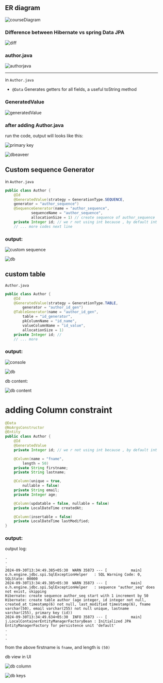 ## ER diagram

![courseDiagram](./img/erDiagramScreenshot_20240930_112751.png)

### Difference between Hibernate vs spring Data JPA

![diff](./img/Screenshot_20240930_113545.png)

### author.java

![authorjava](./img/authorJavaERScreenshot_20240930_113918.png)

---

in `Author.java` 
- `@Data` Generates getters for all fields, a useful toString method

### GeneratedValue

![generatedValue](./img/generatedValueScreenshot_20240930_121952.png)

### after adding Author.java

run the code, output will looks like this:

![primary key](./img/primaryKeyScreenshot_20240930_123951.png)

![dbeaveer](./img/Screenshot_20240930_124043.png)

## Custom sequence Generator

in `Author.java`

``` java
public class Author {
    @Id
    @GeneratedValue(strategy = GenerationType.SEQUENCE,
    generator = "author_sequence")
    @SequenceGenerator(name = "author_sequence",
            sequenceName = "author_sequence",
            allocationSize = 1) // create sequence of author_sequence
    private Integer id; // we r not using int because , by default int = 0, Integer = null
    // ... more codes next line
```

### output:
![custom sequence](./img/authorSequenceScreenshot_20240930_125806.png)

![db](./img/dbAuthorSeqScreenshot_20240930_125949.png)

## custom table

`Author.java`

``` java
public class Author {
    @Id
    @GeneratedValue(strategy = GenerationType.TABLE,
        generator = "author_id_gen")
    @TableGenerator(name = "author_id_gen",
        table = "id_generator",
        pkColumnName = "id_name",
        valueColumnName = "id_value",
        allocationSize = 1)
    private Integer id; // 
    // ... more
```

### output:

![console](./img/idGeneratorScreenshot_20240930_131112.png)

![db](./img/db1Screenshot_20240930_131914.png)

db content:

![db content](./img/db2Screenshot_20240930_131522.png)

# adding Column constraint

``` java
@Data
@NoArgsConstructor
@Entity
public class Author {
    @Id
    @GeneratedValue
    private Integer id; // we r not using int because , by default int = 0, Integer = null

    @Column(name = "fname",
        length = 50)
    private String firstname;
    private String lastname;

    @Column(unique = true,
        nullable = false)
    private String email;
    private Integer age;

    @Column(updatable = false, nullable = false)
    private LocalDateTime createdAt;

    @Column(insertable = false)
    private LocalDateTime lastModified;
}
```

### output:

output log: 
```
.
.
.
2024-09-30T13:34:49.385+05:30  WARN 35873 --- [           main] o.h.engine.jdbc.spi.SqlExceptionHelper   : SQL Warning Code: 0, SQLState: 00000
2024-09-30T13:34:49.385+05:30  WARN 35873 --- [           main] o.h.engine.jdbc.spi.SqlExceptionHelper   : sequence "author_seq" does not exist, skipping
Hibernate: create sequence author_seq start with 1 increment by 50
Hibernate: create table author (age integer, id integer not null, created_at timestamp(6) not null, last_modified timestamp(6), fname varchar(50), email varchar(255) not null unique, lastname varchar(255), primary key (id))
2024-09-30T13:34:49.634+05:30  INFO 35873 --- [           main] j.LocalContainerEntityManagerFactoryBean : Initialized JPA EntityManagerFactory for persistence unit 'default'
.
.
.
```

from the above firstname is `fname`, and length is `(50)`

db view in UI

![db column](./img/dbColumnConstraintScreenshot_20240930_134020.png)

![db keys](./img/dbViewConstraintScreenshot_20240930_134416.png)

